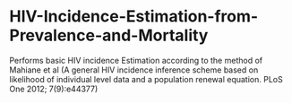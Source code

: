 # HIV-Incidence-Estimation-from-Prevalence-and-Mortality
Performs basic HIV incidence Estimation according to the method of Mahiane et al (A general HIV incidence inference scheme based on likelihood of individual level data and a population renewal equation. PLoS One 2012; 7(9):e44377)
